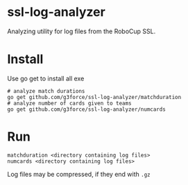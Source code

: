 # ssl-log-analyzer

Analyzing utility for log files from the RoboCup SSL.

# Install

Use go get to install all exe

```
# analyze match durations
go get github.com/g3force/ssl-log-analyzer/matchduration
# analyze number of cards given to teams
go get github.com/g3force/ssl-log-analyzer/numcards
```

# Run

```
matchduration <directory containing log files>
numcards <directory containing log files>
```
Log files may be compressed, if they end with `.gz`
